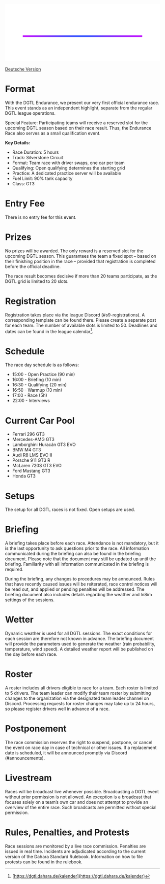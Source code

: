![Logo](/Images/DGTL-Logo-White.png)

[Deutsche Version](https://github.com/Dahara2012/DGTL-Dokumente/blob/main/enduinformation-s9-de.md)

# Format

With the DGTL Endurance, we present our very first official endurance race. This event stands as an independent highlight, separate from the regular DGTL league operations.

Special Feature: Participating teams will receive a reserved slot for the upcoming DGTL season based on their race result. Thus, the Endurance Race also serves as a small qualification event.

**Key Details:**

- Race Duration: 5 hours
- Track: Silverstone Circuit
- Format: Team race with driver swaps, one car per team
- Qualifying: Open qualifying determines the starting grid
- Practice: A dedicated practice server will be available
- Fuel Limit: 90% tank capacity
- Class: GT3

# Entry Fee

There is no entry fee for this event.

# Prizes

No prizes will be awarded. The only reward is a reserved slot for the upcoming DGTL season. This guarantees the team a fixed spot – based on their finishing position in the race – provided that registration is completed before the official deadline.

The race result becomes decisive if more than 20 teams participate, as the DGTL grid is limited to 20 slots.

# Registration

Registration takes place via the league Discord (#s9-registrations). A corresponding template can be found there. Please create a separate post for each team. The number of available slots is limited to 50. Deadlines and dates can be found in the league calendar[^3].

# Schedule

The race day schedule is as follows:

- 15:00 - Open Practice (90 min)
- 16:00 - Briefing (10 min)
- 16:30 - Qualifying (20 min)
- 16:50 - Warmup (10 min)
- 17:00 - Race (5h)
- 22:00 - Interviews

# Current Car Pool

- Ferrari 296 GT3
- Mercedes-AMG GT3
- Lamborghini Huracán GT3 EVO
- BMW M4 GT3
- Audi R8 LMS EVO II
- Porsche 911 GT3 R
- McLaren 720S GT3 EVO
- Ford Mustang GT3
- Honda GT3

# Setups

The setup for all DGTL races is not fixed. Open setups are used.

# Briefing

A briefing takes place before each race. Attendance is not mandatory, but it is the last opportunity to ask questions prior to the race. All information communicated during the briefing can also be found in the briefing document. Please note that the document may still be updated up until the briefing. Familiarity with all information communicated in the briefing is required.

During the briefing, any changes to procedures may be announced. Rules that have recently caused issues will be reiterated, race control notices will be read out, and applied or pending penalties will be addressed. The briefing document also includes details regarding the weather and InSim settings of the sessions.

# Wetter

Dynamic weather is used for all DGTL sessions. The exact conditions for each session are therefore not known in advance. The briefing document will provide the parameters used to generate the weather (rain probability, temperature, wind speed). A detailed weather report will be published on the day before each race.

# Roster

A roster includes all drivers eligible to race for a team. Each roster is limited to 5 drivers. The team leader can modify their team roster by submitting changes to the organization via the designated team leader channel on Discord. Processing requests for roster changes may take up to 24 hours, so please register drivers well in advance of a race.

# Postponement

The race commission reserves the right to suspend, postpone, or cancel the event on race day in case of technical or other issues. If a replacement date is scheduled, it will be announced promptly via Discord (#announcements).

# Livestream

Races will be broadcast live whenever possible. Broadcasting a DGTL event without prior permission is not allowed. An exception is a broadcast that focuses solely on a team’s own car and does not attempt to provide an overview of the entire race. Such broadcasts are permitted without special permission.

# Rules, Penalties, and Protests

Race sessions are monitored by a live race commission. Penalties are issued in real time. Incidents are adjudicated according to the current version of the Dahara Standard Rulebook. Information on how to file protests can be found in the rulebook.

[^3]: [https://dgtl.dahara.de/kalender](https://dgtl.dahara.de/kalender)

